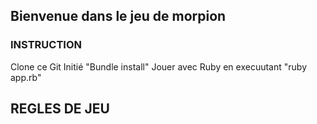 ## Bienvenue dans le jeu de morpion



### INSTRUCTION


Clone ce Git 
Initié "Bundle install"
Jouer avec Ruby en execuutant "ruby app.rb"


## REGLES DE JEU
